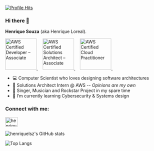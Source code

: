 [![Profile Hits](https://hits.seeyoufarm.com/api/count/incr/badge.svg?url=https%3A%2F%2Fgithub.com%2Fhenriquelsz&count_bg=%2379C83D&title_bg=%23555555&icon=&icon_color=%23E7E7E7&title=hits&edge_flat=false)](https://hits.seeyoufarm.com)

### Hi there 👋

**Henrique Souza** (aka Henrique Loreal).

<p align="left">
<a 
   href="https://www.credly.com/badges/399595b0-d30c-410d-9a3a-fa3c77a15514/public_url"
   target="_blank" 
   title="Badge AWS Developer – Associate" 
   alt="AWS Certified Developer – Associate">
   <img 
      src="https://images.credly.com/size/680x680/images/b9feab85-1a43-4f6c-99a5-631b88d5461b/image.png"
      alt="AWS Certified Developer – Associate"
      width="100px" 
      style="max-width:100px;"
      />
</a>&nbsp; &nbsp;
<a 
   href="https://www.credly.com/badges/d83490a1-96ae-4ab4-bdea-91d30a1a15ec/public_url"
   target="_blank" 
   title="Badge AWS Certified Solutions Architect – Associate" 
   alt="AWS Certified Solutions Architect – Associate">
   <img 
      src="https://images.credly.com/size/220x220/images/0e284c3f-5164-4b21-8660-0d84737941bc/image.png"
      alt="AWS Certified Solutions Architect – Associate"
      width="100px" 
      style="max-width:100px;"
      />
</a>&nbsp; &nbsp;
<a 
   href="https://www.credly.com/badges/0931f88f-c1a2-4e9a-8887-79898e9acb18/public_url"
   target="_blank" 
   title="Badge AWS Certified Cloud Practitioner" 
   alt="AWS Certified Cloud Practitioner">
   <img 
      src="https://images.credly.com/size/220x220/images/00634f82-b07f-4bbd-a6bb-53de397fc3a6/image.png"
      alt="AWS Certified Cloud Practitioner"
      width="100px" 
      style="max-width:100px;"
      />
</a>&nbsp; &nbsp;
</p>

- 💻 Computer Scientist who loves designing software architectures
- 🚀 Solutions Architect Intern @ AWS -- *Opinions are my own*
- :guitar: Singer, Musician and Rockstar Project in my spare time
- :brain: I’m currently learning Cybersecurity & Systems design

<h3 align="left">Connect with me:</h3>
<p align="left">
<a href="https://www.linkedin.com/in/henrique-leonardo-souza-2001/" target="blank"><img align="center" src="https://raw.githubusercontent.com/rahuldkjain/github-profile-readme-generator/master/src/images/icons/Social/linked-in-alt.svg" alt="henrique_souza" height="30" width="40" /></a>
</p>

![henriquelsz's GitHub stats](https://github-readme-stats-sigma-five.vercel.app/api?username=henriquelsz&theme=react&line_height=40&hide=css)

![Top Langs](https://github-readme-stats-sigma-five.vercel.app/api/top-langs/?username=henriquelsz&theme=react&line_height=40&hide=css)